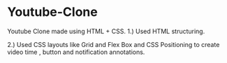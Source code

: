 # Youtube-Clone
Youtube Clone made using HTML + CSS.
1.) Used HTML structuring.

2.) Used CSS layouts like Grid and Flex Box and CSS Positioning to create video time , button and notification annotations.
